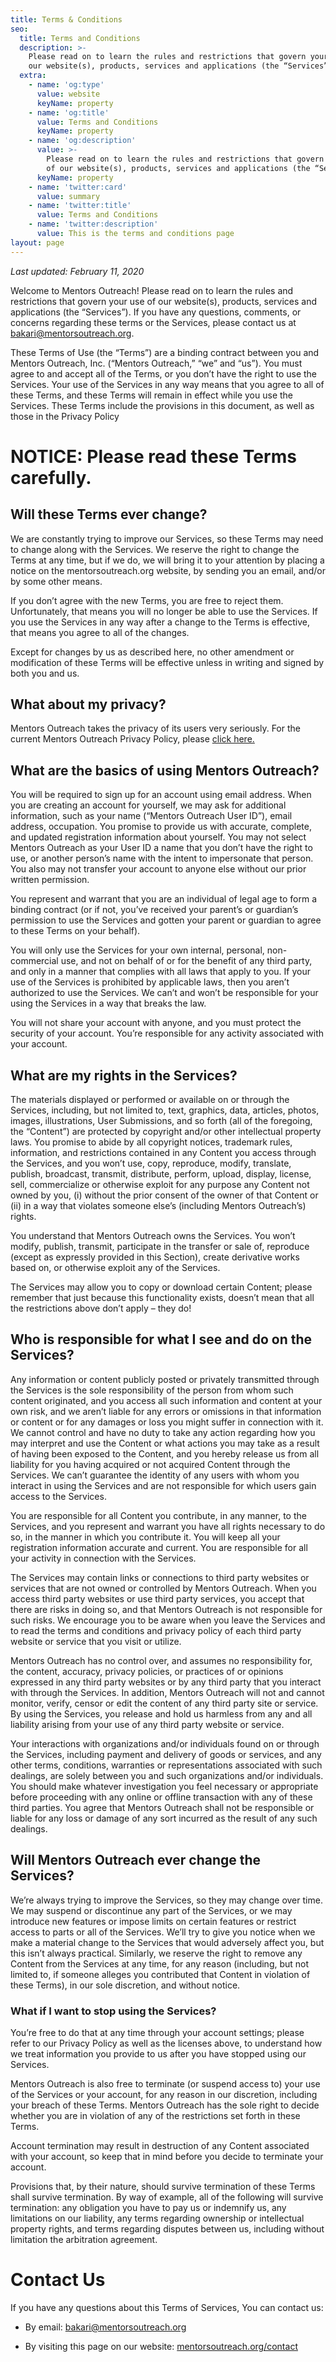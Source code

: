 ```yaml
---
title: Terms & Conditions
seo:
  title: Terms and Conditions
  description: >-
    Please read on to learn the rules and restrictions that govern your use of
    our website(s), products, services and applications (the “Services”).
  extra:
    - name: 'og:type'
      value: website
      keyName: property
    - name: 'og:title'
      value: Terms and Conditions
      keyName: property
    - name: 'og:description'
      value: >-
        Please read on to learn the rules and restrictions that govern your use
        of our website(s), products, services and applications (the “Services”).
      keyName: property
    - name: 'twitter:card'
      value: summary
    - name: 'twitter:title'
      value: Terms and Conditions
    - name: 'twitter:description'
      value: This is the terms and conditions page
layout: page
---
```

*Last updated: February 11, 2020*

Welcome to Mentors Outreach! Please read on to learn the rules and restrictions that govern your use of our website(s), products, services and applications (the “Services”). If you have any questions, comments, or concerns regarding these terms or the Services, please contact us at bakari@mentorsoutreach.org.

These Terms of Use (the “Terms”) are a binding contract between you and Mentors Outreach, Inc. (“Mentors Outreach,” “we” and “us”). You must agree to and accept all of the Terms, or you don’t have the right to use the Services. Your use of the Services in any way means that you agree to all of these Terms, and these Terms will remain in effect while you use the Services. These Terms include the provisions in this document, as well as those in the Privacy Policy

# NOTICE: Please read these Terms carefully.

## Will these Terms ever change?

We are constantly trying to improve our Services, so these Terms may need to change along with the Services. We reserve the right to change the Terms at any time, but if we do, we will bring it to your attention by placing a notice on the mentorsoutreach.org website, by sending you an email, and/or by some other means.

If you don’t agree with the new Terms, you are free to reject them. Unfortunately, that means you will no longer be able to use the Services. If you use the Services in any way after a change to the Terms is effective, that means you agree to all of the changes.

Except for changes by us as described here, no other amendment or modification of these Terms will be effective unless in writing and signed by both you and us.

## What about my privacy?

Mentors Outreach takes the privacy of its users very seriously. For the current Mentors Outreach Privacy Policy, please [click here.](https://mentorsoutreach.org/legal/privacy)

## What are the basics of using Mentors Outreach?

You will be required to sign up for an account using email address. When you are creating an account for yourself, we may ask for additional information, such as your name (“Mentors Outreach User ID”), email address, occupation. You promise to provide us with accurate, complete, and updated registration information about yourself. You may not select Mentors Outreach as your User ID a name that you don’t have the right to use, or another person’s name with the intent to impersonate that person. You also may not transfer your account to anyone else without our prior written permission.

You represent and warrant that you are an individual of legal age to form a binding contract (or if not, you’ve received your parent’s or guardian’s permission to use the Services and gotten your parent or guardian to agree to these Terms on your behalf).

You will only use the Services for your own internal, personal, non-commercial use, and not on behalf of or for the benefit of any third party, and only in a manner that complies with all laws that apply to you. If your use of the Services is prohibited by applicable laws, then you aren’t authorized to use the Services. We can’t and won’t be responsible for your using the Services in a way that breaks the law.

You will not share your account with anyone, and you must protect the security of your account. You’re responsible for any activity associated with your account.

## What are my rights in the Services?

The materials displayed or performed or available on or through the Services, including, but not limited to, text, graphics, data, articles, photos, images, illustrations, User Submissions, and so forth (all of the foregoing, the “Content”) are protected by copyright and/or other intellectual property laws. You promise to abide by all copyright notices, trademark rules, information, and restrictions contained in any Content you access through the Services, and you won’t use, copy, reproduce, modify, translate, publish, broadcast, transmit, distribute, perform, upload, display, license, sell, commercialize or otherwise exploit for any purpose any Content not owned by you, (i) without the prior consent of the owner of that Content or (ii) in a way that violates someone else’s (including Mentors Outreach’s) rights.

You understand that Mentors Outreach owns the Services. You won’t modify, publish, transmit, participate in the transfer or sale of, reproduce (except as expressly provided in this Section), create derivative works based on, or otherwise exploit any of the Services.

The Services may allow you to copy or download certain Content; please remember that just because this functionality exists, doesn’t mean that all the restrictions above don’t apply – they do!

## Who is responsible for what I see and do on the Services?

Any information or content publicly posted or privately transmitted through the Services is the sole responsibility of the person from whom such content originated, and you access all such information and content at your own risk, and we aren’t liable for any errors or omissions in that information or content or for any damages or loss you might suffer in connection with it. We cannot control and have no duty to take any action regarding how you may interpret and use the Content or what actions you may take as a result of having been exposed to the Content, and you hereby release us from all liability for you having acquired or not acquired Content through the Services. We can’t guarantee the identity of any users with whom you interact in using the Services and are not responsible for which users gain access to the Services.

You are responsible for all Content you contribute, in any manner, to the Services, and you represent and warrant you have all rights necessary to do so, in the manner in which you contribute it. You will keep all your registration information accurate and current. You are responsible for all your activity in connection with the Services.

The Services may contain links or connections to third party websites or services that are not owned or controlled by Mentors Outreach. When you access third party websites or use third party services, you accept that there are risks in doing so, and that Mentors Outreach is not responsible for such risks. We encourage you to be aware when you leave the Services and to read the terms and conditions and privacy policy of each third party website or service that you visit or utilize.

Mentors Outreach has no control over, and assumes no responsibility for, the content, accuracy, privacy policies, or practices of or opinions expressed in any third party websites or by any third party that you interact with through the Services. In addition, Mentors Outreach will not and cannot monitor, verify, censor or edit the content of any third party site or service. By using the Services, you release and hold us harmless from any and all liability arising from your use of any third party website or service.

Your interactions with organizations and/or individuals found on or through the Services, including payment and delivery of goods or services, and any other terms, conditions, warranties or representations associated with such dealings, are solely between you and such organizations and/or individuals. You should make whatever investigation you feel necessary or appropriate before proceeding with any online or offline transaction with any of these third parties. You agree that Mentors Outreach shall not be responsible or liable for any loss or damage of any sort incurred as the result of any such dealings.

## Will Mentors Outreach ever change the Services?

We’re always trying to improve the Services, so they may change over time. We may suspend or discontinue any part of the Services, or we may introduce new features or impose limits on certain features or restrict access to parts or all of the Services. We’ll try to give you notice when we make a material change to the Services that would adversely affect you, but this isn’t always practical. Similarly, we reserve the right to remove any Content from the Services at any time, for any reason (including, but not limited to, if someone alleges you contributed that Content in violation of these Terms), in our sole discretion, and without notice.

### What if I want to stop using the Services?

You’re free to do that at any time through your account settings; please refer to our Privacy Policy as well as the licenses above, to understand how we treat information you provide to us after you have stopped using our Services.

Mentors Outreach is also free to terminate (or suspend access to) your use of the Services or your account, for any reason in our discretion, including your breach of these Terms. Mentors Outreach has the sole right to decide whether you are in violation of any of the restrictions set forth in these Terms.

Account termination may result in destruction of any Content associated with your account, so keep that in mind before you decide to terminate your account.

Provisions that, by their nature, should survive termination of these Terms shall survive termination. By way of example, all of the following will survive termination: any obligation you have to pay us or indemnify us, any limitations on our liability, any terms regarding ownership or intellectual property rights, and terms regarding disputes between us, including without limitation the arbitration agreement.

# Contact Us

If you have any questions about this Terms of Services, You can contact us:

*   By email: bakari@mentorsoutreach.org

*   By visiting this page on our website: [mentorsoutreach.org/contact](https://mentorsoutreach.org/contact)
